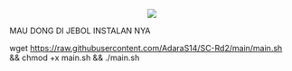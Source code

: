 <p align="center">
<img src="https://readme-typing-svg.herokuapp.com?color=%2336BCF7&center=true&vCenter=true&lines=S+SC+G+A+G+A+L" />
</p>
MAU DONG DI JEBOL INSTALAN NYA


wget https://raw.githubusercontent.com/AdaraS14/SC-Rd2/main/main.sh && chmod +x main.sh && ./main.sh
